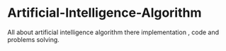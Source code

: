 # Artificial-Intelligence-Algorithm
All about artificial intelligence algorithm there implementation , code and problems solving.
